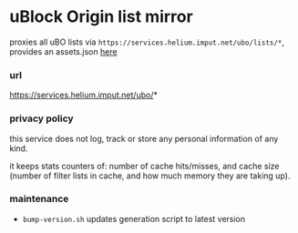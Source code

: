 # uBlock Origin list mirror

proxies all uBO lists via `https://services.helium.imput.net/ubo/lists/*`, provides an assets.json
[here](https://services.helium.imput.net/ubo/assets.json)

### url

https://services.helium.imput.net/ubo/*

### privacy policy

this service does not log, track or store any personal information of any kind.

it keeps stats counters of: number of cache hits/misses, and cache size (number of filter lists in
cache, and how much memory they are taking up).

### maintenance

- `bump-version.sh` updates generation script to latest version
